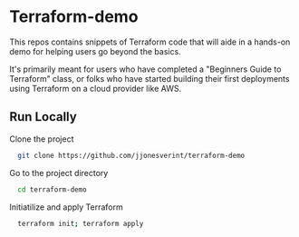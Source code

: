 
# Terraform-demo

This repos contains snippets of Terraform code that will aide in a hands-on demo for helping users go beyond the basics.

It's primarily meant for users who have completed a "Beginners Guide to Terraform" class, or folks who have started building their first deployments using Terraform on a cloud provider like AWS.



## Run Locally

Clone the project

```bash
  git clone https://github.com/jjonesverint/terraform-demo
```

Go to the project directory

```bash
  cd terraform-demo
```

Initiatilize and apply Terraform

```bash
  terraform init; terraform apply

```


